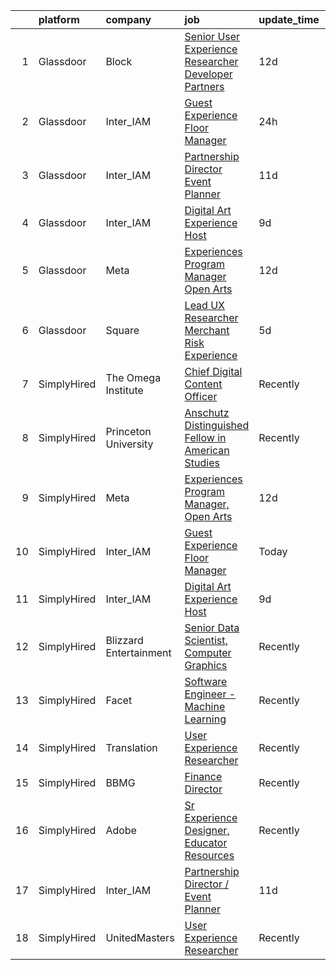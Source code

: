 

|    | platform    | company                | job                                                                                                                                                                                                                                                                                                                      | update_time   | location          |
|---:|:------------|:-----------------------|:-------------------------------------------------------------------------------------------------------------------------------------------------------------------------------------------------------------------------------------------------------------------------------------------------------------------------|:--------------|:------------------|
|  1 | Glassdoor   | Block                  | [Senior User Experience Researcher  Developer   Partners](https://www.glassdoor.com/partner/jobListing.htm?pos=106&ao=1136043&s=58&guid=00000182f7d7b35fbca075b80395285f&src=GD_JOB_AD&t=SR&vt=w&cs=1_197c98a2&cb=1662015484928&jobListingId=1008082214085&jrtk=3-0-1gbrtfcsfjrr9801-1gbrtfcsu2cgp000-7e94a9cd1a85741a-) | 12d           | New York, NY      |
|  2 | Glassdoor   | Inter_IAM              | [Guest Experience Floor Manager](https://www.glassdoor.com/partner/jobListing.htm?pos=102&ao=1136043&s=58&guid=00000182f7d7b35fbca075b80395285f&src=GD_JOB_AD&t=SR&vt=w&ea=1&cs=1_dfda382c&cb=1662015484928&jobListingId=1008105478070&jrtk=3-0-1gbrtfcsfjrr9801-1gbrtfcsu2cgp000-8295091c7ba2792d-)                     | 24h           | Manhattan         |
|  3 | Glassdoor   | Inter_IAM              | [Partnership Director   Event Planner](https://www.glassdoor.com/partner/jobListing.htm?pos=103&ao=1136043&s=58&guid=00000182f7d7b35fbca075b80395285f&src=GD_JOB_AD&t=SR&vt=w&ea=1&cs=1_77005311&cb=1662015484928&jobListingId=1008082377247&jrtk=3-0-1gbrtfcsfjrr9801-1gbrtfcsu2cgp000-3b17702d11cb6601-)               | 11d           | Manhattan         |
|  4 | Glassdoor   | Inter_IAM              | [Digital Art Experience Host](https://www.glassdoor.com/partner/jobListing.htm?pos=104&ao=1136043&s=58&guid=00000182f7d7b35fbca075b80395285f&src=GD_JOB_AD&t=SR&vt=w&ea=1&cs=1_d950a892&cb=1662015484928&jobListingId=1008086032988&jrtk=3-0-1gbrtfcsfjrr9801-1gbrtfcsu2cgp000-0b7f226d2869b001-)                        | 9d            | New York, NY      |
|  5 | Glassdoor   | Meta                   | [Experiences Program Manager  Open Arts](https://www.glassdoor.com/partner/jobListing.htm?pos=101&ao=1136043&s=58&guid=00000182f7d7b35fbca075b80395285f&src=GD_JOB_AD&t=SR&vt=w&cs=1_00547621&cb=1662015484927&jobListingId=1008081436382&jrtk=3-0-1gbrtfcsfjrr9801-1gbrtfcsu2cgp000-028a6b7ff81718d7-)                  | 12d           | Menlo Park, CA    |
|  6 | Glassdoor   | Square                 | [Lead UX Researcher  Merchant Risk Experience](https://www.glassdoor.com/partner/jobListing.htm?pos=105&ao=1136043&s=58&guid=00000182f7d7b35fbca075b80395285f&src=GD_JOB_AD&t=SR&vt=w&cs=1_fef681b6&cb=1662015484928&jobListingId=1008097942918&jrtk=3-0-1gbrtfcsfjrr9801-1gbrtfcsu2cgp000-21e7e4aaceb65bfd-)            | 5d            | Oregon            |
|  7 | SimplyHired | The Omega Institute    | [Chief Digital Content Officer](https://www.simplyhired.com/job/G1D9FkrcxrKb089KGIhcUtufe9nAciOmz-Z9jgwfR-iIJFIjtOIiiw?q=generative+artist)                                                                                                                                                                              | Recently      | Rhinebeck, NY     |
|  8 | SimplyHired | Princeton University   | [Anschutz Distinguished Fellow in American Studies](https://www.simplyhired.com/job/NAnWcmSWvXMey4nJk7OeFV620QldnOmxcbEjZqc3i3iIilL8cRtg4g?q=generative+artist)                                                                                                                                                          | Recently      | Princeton, NJ     |
|  9 | SimplyHired | Meta                   | [Experiences Program Manager, Open Arts](https://www.simplyhired.com/job/39LFdVDZkOVzjzuKxDh39-uXR6pKfcGOkABaQ3gkkuENYK4d0Gs1Og?q=generative+artist)                                                                                                                                                                     | 12d           | Menlo Park, CA    |
| 10 | SimplyHired | Inter_IAM              | [Guest Experience Floor Manager](https://www.simplyhired.com/job/SZLw2JqvnDngQzYC5TkvgRaWkdEpcpbg2-AcX8rKiZSMcH7kISULjA?q=generative+artist)                                                                                                                                                                             | Today         | Manhattan, NY     |
| 11 | SimplyHired | Inter_IAM              | [Digital Art Experience Host](https://www.simplyhired.com/job/zkX7QnehxTBq47O1KffPpItQPYEflAD4CIRBzMuNp6SwtULAv4twvg?q=generative+artist)                                                                                                                                                                                | 9d            | New York, NY      |
| 12 | SimplyHired | Blizzard Entertainment | [Senior Data Scientist, Computer Graphics](https://www.simplyhired.com/job/FiskW-Gz-FCAVeSnphMRdyWJsI2KrVP0qig6JTACI2hq1lHJkEOfoA?q=generative+artist)                                                                                                                                                                   | Recently      | Irvine, CA        |
| 13 | SimplyHired | Facet                  | [Software Engineer - Machine Learning](https://www.simplyhired.com/job/rRl7LpYqGiIowLAwzbrNzMgXtXTFbKgtp-z9fo66PKEqX4Q6nYlO_w?q=generative+artist)                                                                                                                                                                       | Recently      | San Francisco, CA |
| 14 | SimplyHired | Translation            | [User Experience Researcher](https://www.simplyhired.com/job/QhlNO6tzMwLs37zg_ddKmO4yszqOHywEf52ejSJjLxlJv-xSNn1VpQ?q=generative+artist)                                                                                                                                                                                 | Recently      | San Francisco, CA |
| 15 | SimplyHired | BBMG                   | [Finance Director](https://www.simplyhired.com/job/TKM1paIOMcSkXgYgtVd50BXA4HZjPlyPyUnc8XNidU3yENY8Bh2Bgg?q=generative+artist)                                                                                                                                                                                           | Recently      | Brooklyn, NY      |
| 16 | SimplyHired | Adobe                  | [Sr Experience Designer, Educator Resources](https://www.simplyhired.com/job/PpsuDGyQ2nbHFlShxFbZkXZ9lPWta7FwxR9ZFFcFidmNaoyEe9I5Ug?q=generative+artist)                                                                                                                                                                 | Recently      | San Francisco, CA |
| 17 | SimplyHired | Inter_IAM              | [Partnership Director / Event Planner](https://www.simplyhired.com/job/bYdIeg6jYtnUVZI7eu8GFczxOTVmUhZwxsoqI15VPfRTHPPDjGVBIw?q=generative+artist)                                                                                                                                                                       | 11d           | Manhattan, NY     |
| 18 | SimplyHired | UnitedMasters          | [User Experience Researcher](https://www.simplyhired.com/job/8XM5DpGjYzxSQZvpz__rV21LPdlP8huVLxt47BNjIvSePkgehAk8zQ?q=generative+artist)                                                                                                                                                                                 | Recently      | San Francisco, CA |